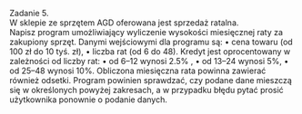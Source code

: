 Zadanie 5.  
W sklepie ze sprzętem AGD oferowana jest sprzedaż ratalna.  
Napisz program umożliwiający wyliczenie wysokości miesięcznej raty za zakupiony sprzęt.  Danymi wejściowymi dla programu są: 
• cena towaru (od 100 zł do 10 tyś. zł), • liczba rat (od 6 do 48).  Kredyt jest oprocentowany w zależności od liczby rat: 
• od 6–12 wynosi 2.5% , • od 13–24 wynosi 5%, • od 25–48 wynosi 10%. 
Obliczona miesięczna rata powinna zawierać również odsetki. Program powinien sprawdzać, czy podane dane mieszczą się w określonych powyżej zakresach, a w przypadku błędu pytać prosić użytkownika ponownie o podanie danych. 